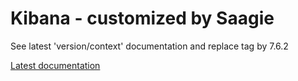 # Kibana - customized by Saagie

See latest 'version/context' documentation and replace tag by 7.6.2

[Latest documentation](../kibana-7.6.2/README.md)
